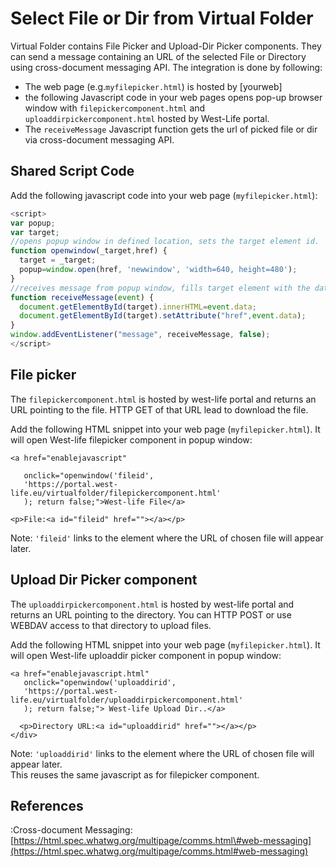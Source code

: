 # Select File or Dir from Virtual Folder

Virtual Folder contains File Picker and Upload-Dir Picker components. They can send a message containing an URL of the selected File or Directory using cross-document messaging API. The integration is done by following:

* The web page \(e.g.`myfilepicker.html`\) is hosted by \[yourweb\]
* the following Javascript code in your web pages opens pop-up browser window with `filepickercomponent.html` and `uploaddirpickercomponent.html` hosted by West-Life portal.
* The `receiveMessage` Javascript function gets the url of picked file or dir via cross-document messaging API. 

## Shared Script Code

Add the following javascript code into your web page \(`myfilepicker.html`\):

```javascript
<script>
var popup;
var target;
//opens popup window in defined location, sets the target element id.
function openwindow(_target,href) {
  target = _target;
  popup=window.open(href, 'newwindow', 'width=640, height=480');
}
//receives message from popup window, fills target element with the data received
function receiveMessage(event) {
  document.getElementById(target).innerHTML=event.data;
  document.getElementById(target).setAttribute("href",event.data);
}
window.addEventListener("message", receiveMessage, false);
</script>
```

## File picker

The `filepickercomponent.html` is hosted by west-life portal and returns an URL pointing to the file. HTTP GET of that URL lead to download the file.

Add the following HTML snippet into your web page \(`myfilepicker.html`\). It will open West-life filepicker component in popup window:

```markup
<a href="enablejavascript"

   onclick="openwindow('fileid',
   'https://portal.west-life.eu/virtualfolder/filepickercomponent.html'
   ); return false;">West-life File</a>

<p>File:<a id="fileid" href=""></a></p>
```

Note: `'fileid'` links to the element where the URL of chosen file will appear later.

## Upload Dir Picker component

The `uploaddirpickercomponent.html` is hosted by west-life portal and returns an URL pointing to the directory. You can HTTP POST or use WEBDAV access to that directory to upload files.

Add the following HTML snippet into your web page \(`myfilepicker.html`\). It will open West-life uploaddir picker component in popup window:

```markup
<a href="enablejavascript.html" 
   onclick="openwindow('uploaddirid',
   'https://portal.west-life.eu/virtualfolder/uploaddirpickercomponent.html'
   ); return false;"> West-life Upload Dir..</a>

  <p>Directory URL:<a id="uploaddirid" href=""></a></p>
</div>
```

Note: `'uploaddirid'` links to the element where the URL of chosen file will appear later.  
This reuses the same javascript as for filepicker component.

## References

:Cross-document Messaging: [https://html.spec.whatwg.org/multipage/comms.html\#web-messaging](https://html.spec.whatwg.org/multipage/comms.html#web-messaging)

